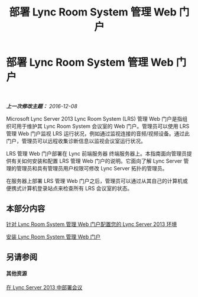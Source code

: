 ﻿---
title: 部署 Lync Room System 管理 Web 门户
TOCTitle: 部署 Lync Room System 管理 Web 门户
ms:assetid: ecba5b36-632e-40b9-9c2e-ab825baf7a46
ms:mtpsurl: https://technet.microsoft.com/zh-cn/library/Dn436324(v=OCS.15)
ms:contentKeyID: 59602828
ms.date: 12/10/2016
mtps_version: v=OCS.15
ms.translationtype: HT
---

# 部署 Lync Room System 管理 Web 门户

 

_**上一次修改主题：** 2016-12-08_

Microsoft Lync Server 2013 Lync Room System (LRS) 管理 Web 门户是指组织可用于维护其 Lync Room System 会议室的 Web 门户。管理员可以使用 LRS 管理 Web 门户监视 LRS 运行状况，例如通过监视连接的音频/视频设备。通过此门户，管理员可以远程收集诊断信息以监视会议室运行状况。

LRS 管理 Web 门户部署在 Lync 前端服务器 终端服务器上。本指南面向管理员提供有关如何安装和配置 LRS 管理 Web 门户的说明。它面向了解 Lync Server 管理的管理员和具有管理员用户权限可修改 Lync Server 拓扑的管理员。

在服务器上部署 LRS 管理 Web 门户之后，管理员可以通过从其自己的计算机或便携式计算机登录站点来检查所有 LRS 会议室的状态。

## 本部分内容

[针对 Lync Room System 管理 Web 门户配置您的 Lync Server 2013 环境](lync-server-2013-configuring-your-environment-for-the-lync-room-system-administrative-web-portal.md)

[安装 Lync Room System 管理 Web 门户](lync-server-2013-installing-the-lync-room-system-administrative-web-portal.md)

## 另请参阅

#### 其他资源

[在 Lync Server 2013 中部署会议](lync-server-2013-deploying-conferencing.md)

